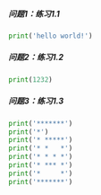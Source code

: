 ##### 问题1：练习1.1
```python
print('hello world!')
```

##### 问题2：练习1.2
```python
print(1232)
```


##### 问题3：练习1.3
```python
print('*******')
print('*')
print('* *****')
print('* *   *')
print('* * * *')
print('* *** *')
print('*     *')
print('*******')
```
